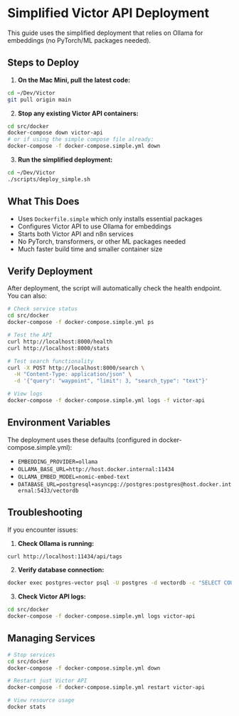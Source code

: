 # Simplified Victor API Deployment

This guide uses the simplified deployment that relies on Ollama for embeddings (no PyTorch/ML packages needed).

## Steps to Deploy

1. **On the Mac Mini, pull the latest code:**
```bash
cd ~/Dev/Victor
git pull origin main
```

2. **Stop any existing Victor API containers:**
```bash
cd src/docker
docker-compose down victor-api
# or if using the simple compose file already:
docker-compose -f docker-compose.simple.yml down
```

3. **Run the simplified deployment:**
```bash
cd ~/Dev/Victor
./scripts/deploy_simple.sh
```

## What This Does

- Uses `Dockerfile.simple` which only installs essential packages
- Configures Victor API to use Ollama for embeddings
- Starts both Victor API and n8n services
- No PyTorch, transformers, or other ML packages needed
- Much faster build time and smaller container size

## Verify Deployment

After deployment, the script will automatically check the health endpoint. You can also:

```bash
# Check service status
cd src/docker
docker-compose -f docker-compose.simple.yml ps

# Test the API
curl http://localhost:8000/health
curl http://localhost:8000/stats

# Test search functionality
curl -X POST http://localhost:8000/search \
  -H "Content-Type: application/json" \
  -d '{"query": "waypoint", "limit": 3, "search_type": "text"}'

# View logs
docker-compose -f docker-compose.simple.yml logs -f victor-api
```

## Environment Variables

The deployment uses these defaults (configured in docker-compose.simple.yml):
- `EMBEDDING_PROVIDER=ollama`
- `OLLAMA_BASE_URL=http://host.docker.internal:11434`
- `OLLAMA_EMBED_MODEL=nomic-embed-text`
- `DATABASE_URL=postgresql+asyncpg://postgres:postgres@host.docker.internal:5433/vectordb`

## Troubleshooting

If you encounter issues:

1. **Check Ollama is running:**
```bash
curl http://localhost:11434/api/tags
```

2. **Verify database connection:**
```bash
docker exec postgres-vector psql -U postgres -d vectordb -c "SELECT COUNT(*) FROM lua_chunks;"
```

3. **Check Victor API logs:**
```bash
cd src/docker
docker-compose -f docker-compose.simple.yml logs victor-api
```

## Managing Services

```bash
# Stop services
cd src/docker
docker-compose -f docker-compose.simple.yml down

# Restart just Victor API
docker-compose -f docker-compose.simple.yml restart victor-api

# View resource usage
docker stats
```
